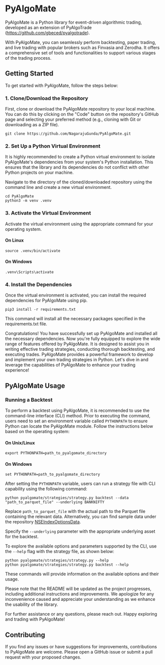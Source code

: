 # PyAlgoMate

PyAlgoMate is a Python library for event-driven algorithmic trading, developed as an extension of PyAlgoTrade (https://github.com/gbeced/pyalgotrade).

With PyAlgoMate, you can seamlessly perform backtesting, paper trading, and live trading with popular brokers such as Finvasia and Zerodha. It offers a comprehensive set of tools and functionalities to support various stages of the trading process.

## Getting Started

To get started with PyAlgoMate, follow the steps below:

### 1. Clone/Download the Repository

First, clone or download the PyAlgoMate repository to your local machine. You can do this by clicking on the "Code" button on the repository's GitHub page and selecting your preferred method (e.g., cloning with Git or downloading as a ZIP file).

```shell
git clone https://github.com/NagarajuGunda/PyAlgoMate.git
```


### 2. Set Up a Python Virtual Environment

It is highly recommended to create a Python virtual environment to isolate PyAlgoMate's dependencies from your system's Python installation. This ensures that the library and its dependencies do not conflict with other Python projects on your machine.

Navigate to the directory of the cloned/downloaded repository using the command line and create a new virtual environment.

```shell
cd PyAlgoMate
python3 -m venv .venv
```

### 3. Activate the Virtual Environment

Activate the virtual environment using the appropriate command for your operating system.

#### On Linux
```shell
source .venv/bin/activate
```
#### On Windows
```shell
.venv\Scripts\activate
```

### 4. Install the Dependencies

Once the virtual environment is activated, you can install the required dependencies for PyAlgoMate using pip.

```shell
pip3 install -r requirements.txt
```

This command will install all the necessary packages specified in the requirements.txt file.

Congratulations! You have successfully set up PyAlgoMate and installed all the necessary dependencies. Now you're fully equipped to explore the wide range of features offered by PyAlgoMate. It is designed to assist you in writing effective trading strategies, conducting thorough backtesting, and executing trades. PyAlgoMate provides a powerful framework to develop and implement your own trading strategies in Python. Let's dive in and leverage the capabilities of PyAlgoMate to enhance your trading experience!


## PyAlgoMate Usage

### Running a Backtest

To perform a backtest using PyAlgoMate, it is recommended to use the command-line interface (CLI) method. Prior to executing the command, users need to set an environment variable called `PYTHONPATH` to ensure Python can locate the PyAlgoMate module. Follow the instructions below based on the operating system:

#### On Unix/Linux
```shell
export PYTHONPATH=path_to_pyalgomate_directory
```
#### On Windows
```shell
set PYTHONPATH=path_to_pyalgomate_directory
```

After setting the `PYTHONPATH` variable, users can run a strategy file with CLI capability using the following command:

```
python pyalgomate/strategies/strategy.py backtest --data "path_to_parquet_file" --underlying BANKNIFTY
```

Replace `path_to_parquet_file` with the actual path to the Parquet file containing the relevant data. Alternatively, you can find sample data under the repository [NSEIndexOptionsData](https://github.com/NagarajuGunda/NSEIndexOptionsData).

Specify the `--underlying` parameter with the appropriate underlying asset for the backtest.

To explore the available options and parameters supported by the CLI, use the `--help` flag with the strategy file, as shown below:

```
python pyalgomate/strategies/strategy.py --help
python pyalgomate/strategies/strategy.py backtest --help
```

These commands will provide information on the available options and their usage.

Please note that the README will be updated as the project progresses, including additional instructions and improvements. We apologize for any inconvenience caused and appreciate your understanding as we enhance the usability of the library.

For further assistance or any questions, please reach out. Happy exploring and trading with PyAlgoMate!

## Contributing

If you find any issues or have suggestions for improvements, contributions to PyAlgoMate are welcome. Please open a GitHub issue or submit a pull request with your proposed changes.
